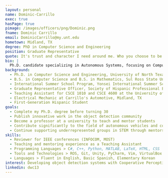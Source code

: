 ```yaml
---
layout: personal
name: Dominic-Carrillo
exec: true
hasPage: true
pimage: /images/officers/png/Dominic.png
fname: Dominic Carrillo
email: DominicCarrillo@my.unt.edu
hometown: Midland, TX
degree: PhD in Computer Science and Engineering
position: Graduate Representative
quote: It's trust and character I need around me. Who you choose to be around you, let you know who you are. - Han Lue
bio: |
  Ph.D. candidate specializing in Autonomous Systems, focusing on Computer Vision, Object Detection, and Registration under the guidance of Dr. Qing Yang at the University of North Texas. My research aims to advance the domain of connected automated vehicles, contributing to safer and more efficient transportation systems. As a first-generation Hispanic student, I am passionate about mentoring and assisting students in STEM fields. I have actively served as a Graduate Representative Officer for the Society of Hispanic Professional Engineers, supporting undergraduates in professional development, promoting graduate studies and research. With experience as a Teaching Assistant, I aspire to become a professor to teach and mentor future engineers and computer scientists.
background:
  - Ph.D. in Computer Science and Engineering, University of North Texas (Expected 2025)
  - B.S. in Computer Science and B.S. in Mathematics, Sul Ross State University
  - International Summer School Program, Yonsei International Summer School, Seoul, Korea
  - Graduate Representative Officer, Society of Hispanic Professional Engineers, University of North Texas since 2022
  - Teaching Assistant for CSCE 1010 and CSCE 4600 at the University of North Texas
  - Electrical Mechanic at Carrillo's Automotive, Midland, TX
  - First-Generation Hispanic Student
goals:
  - Complete my Ph.D. degree before turning 30
  - Publish innovative work in the object detection community
  - Become a professor at a university to teach and mentor students
  - Contribute significantly to the field of autonomous vehicles and connected systems
  - Continue supporting underrepresented groups in STEM through mentorship and outreach
skills:
  - Reviewer for IEEE conferences (INFOCOM, MOST)
  - Teaching and mentoring experience as a Teaching Assistant
  - Programming Languages > C#, C++, Python, MATLAB, LaTeX, HTML, CSS
  - Tools and Technologies > ROS, Git, Unity, PyCharm, Vim, VirtualBox
  - Languages > Fluent in English, Basic Spanish, Elementary Korean
interest: Developing object detection systems with Cooperative Perception in the Autonomous Vehicles field, and promoting STEM education among underrepresented communities.
linkedin: dwc13
---
```

